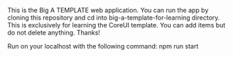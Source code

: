 This is the Big A TEMPLATE web application. You can run the app by cloning this repository and cd into big-a-template-for-learning directory.
This is exclusively for learning the CoreUI template.
You can add items but do not delete anything.
Thanks!

Run on your localhost with the following command: 
npm run start